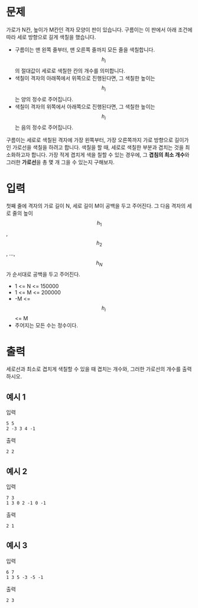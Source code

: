 # 문제

가로가 N칸, 높이가 M칸인 격자 모양이 판이 있습니다. 구름이는 이 판에서 아래 조건에 따라 세로 방향으로 길게 색칠을 했습니다.

- 구름이는 맨 왼쪽 줄부터, 맨 오른쪽 줄까지 모든 줄을 색칠합니다. $$h_i$$의 절대값이 세로로 색칠한 칸의 개수를 의미합니다.
- 색칠이 격자의 아래쪽에서 위쪽으로 진행된다면, 그 색칠한 높이는 $$h_i$$는 양의 정수로 주어집니다.
- 색칠이 격자의 위쪽에서 아래쪽으로 진행된다면, 그 색칠한 높이는 $$h_i$$는 음의 정수로 주어집니다.

구름이는 세로로 색칠된 격자에 가장 왼쪽부터, 가장 오른쪽까지 가로 방향으로 길이가 인 가로선을 색칠을 하려고 합니다. 색칠을 할 때, 세로로 색칠한 부분과 겹치는 것을 최소화하고자 합니다. 가장 적게 겹치게 색을 칠할 수 있는 경우에, 그 **겹침의 최소 개수**와 그러한 **가로선**을 총 몇 개 그을 수 있는지 구해보자.

# 입력

첫째 줄에 격자의 가로 길이 N, 세로 길이 M이 공백을 두고 주어진다.
그 다음 격자의 세로 줄의 높이 $$h_1$$, $$h_2$$, ...,$$h_N$$ 가 순서대로 공백을 두고 주어진다.

- 1 <= N <= 150000
- 1 <= M <= 200000
- -M <= $$h_i$$ <= M
- 주어지는 모든 수는 정수이다.

# 출력

세로선과 최소로 겹치게 색칠할 수 있을 때 겹치는 개수와, 그러한 가로선의 개수를 출력하시오.

## 예시 1

입력

```
5 5
2 -3 3 4 -1
```

출력

```
2 2
```

## 예시 2

입력

```
7 3
1 3 0 2 -1 0 -1
```

출력

```
2 1
```

## 예시 3

입력

```
6 7
1 3 5 -3 -5 -1
```

출력

```
2 3
```
